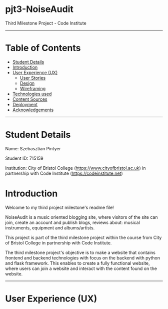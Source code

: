 <a name="topofpage"></a>

# pjt3-NoiseAudit

Third Milestone Project - Code Institute 

<hr>

# Table of Contents

*   [Student Details](#student)
*   [Introduction](#intro)
*   [User Experience (UX)](#userexp)
    *   [User Stories](#userstory)
    *   [Design](#design)
    *   [Wireframing](#wireframe)
*   [Technologies used](#tech)
*   [Content Sources](#sources)
*   [Deployment](#deploy)
*   [Acknowledgements](#acknowledgements)

<hr>

<a name="student"></a>
# Student Details

Name: Szebasztian Pintyer

Student ID: 715159

Institution: City of Bristol College (https://www.cityofbristol.ac.uk) in partnership with Code Institute (https://codeinstitute.net) 

<a name="intro"></a>
# Introduction

Welcome to my third project milestone's readme file!

NoiseAudit is a music oriented blogging site, where visitors of the site can join, create an account and publish blogs, reviews about: musical instruments, equipment and albums/artists.

This project is part of the third milestone project within the course from City of Bristol College in partnership with Code Institute.

The third milestone project's objective is to make a website that contains frontend and backend technologies with focus on the backend with python and flask framework. This enables to create a fully functional website, where users can join a website and interact with the content found on the website. 

<hr>

<a name="userexp"></a>
# User Experience (UX)

<a name="userstory"></a>
<a name="design"></a>
<a name="wireframe"></a>
<a name="tech"></a>
<a name="sources"></a>
<a name="deploy"></a>
<a name="acknowledgements"></a>